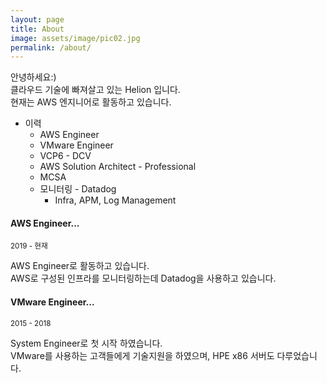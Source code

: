 ```yaml
---
layout: page
title: About
image: assets/image/pic02.jpg
permalink: /about/
---
```


안녕하세요:)<br/> 
클라우드 기술에 빠져살고 있는 Helion 입니다.<br/>
현재는 AWS 엔지니어로 활동하고 있습니다.<br/>

* 이력
  - AWS Engineer
  - VMware Engineer
  - VCP6 - DCV 
  - AWS Solution Architect - Professional
  - MCSA
  - 모니터링 - Datadog
    - Infra, APM, Log Management

#### AWS Engineer...
<small>2019 - 현재</small>

AWS Engineer로 활동하고 있습니다.<br/>
AWS로 구성된 인프라를 모니터링하는데 Datadog을 사용하고 있습니다.

#### VMware Engineer...
<small>2015 - 2018</small>

System Engineer로 첫 시작 하였습니다.<br/>
VMware를 사용하는 고객들에게 기술지원을 하였으며, HPE x86 서버도 다루었습니다.
